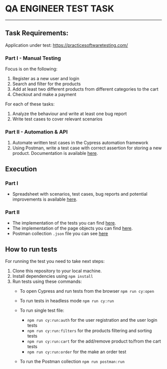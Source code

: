# QA ENGINEER TEST TASK  
---

## Task Requirements:  

 Application under test: https://practicesoftwaretesting.com/  


### Part I - Manual Testing
 Focus is on the following:  
  
  1. Register as a new user and login
  2. Search and filter for the products
  3. Add at least two different products from different categories to the cart
  4. Checkout and make a payment  
    
 For each of these tasks:  
  
  1. Analyze the behaviour and write at least one bug report
  2. Write test cases to cover relevant scenarios


### Part II - Automation & API  
  1. Automate written test cases in the Cypress automation framework
  2. Using Postman, write a test case with correct assertion for storing a new product. Documentation is available [here](https://api.practicesoftwaretesting.com/api/documentation).  
  
## Execution  
### Part I  
- Spreadsheet with scenarios, test cases, bug reports and potential improvements is available [here](https://docs.google.com/spreadsheets/d/14ju3isJk3bi0kZKLkpp9aRsbBFPPuSwLYaSyFumodAc/edit?usp=sharing).  

### Part II  
- The implementation of the tests you can find [here](https://github.com/m-radman/QA_Test_Task/tree/main/cypress/e2e/tests).  
- The implementation of the page objects you can find [here](https://github.com/m-radman/QA_Test_Task/tree/main/cypress/e2e/pages).  
- Postman collection `.json` file you can see [here](https://github.com/m-radman/QA_Test_Task/blob/main/postman/StoreNewProduct.postman_collection.json)  

## How to run tests  
For running the test you need to take next steps:  
  
  1. Clone this repository to your local machine.
  2. Install dependencies using `npm install`
  3. Run tests using these commands:  
     - To open Cypress and run tests from the browser `npm run cy:open`
     - To run tests in headless mode `npm run cy:run`
     - To run single test file:  
        
         - `npm run cy:run:auth` for the user registration and the user login tests  
         - `npm run cy:run:filters` for the products filtering and sorting tests  
         - `npm run cy:run:cart` for the add/remove product to/from the cart tests  
         - `npm run cy:run:order` for the make an order test  
      - To run the Postman collection `npm run postman:run`
